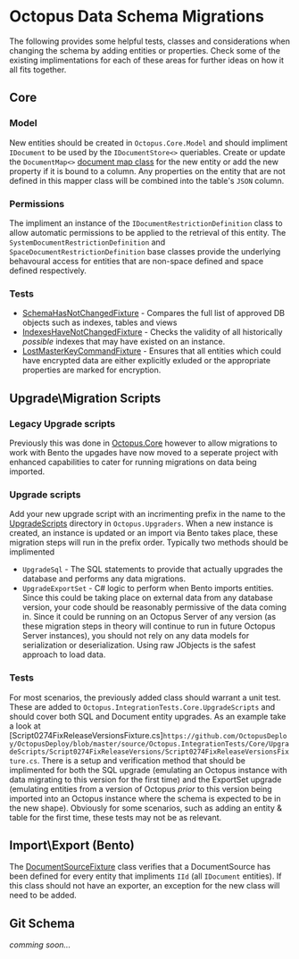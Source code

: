 # Octopus Data Schema Migrations
The following provides some helpful tests, classes and considerations when changing the schema by adding entities or properties. Check some of the existing implimentations for each of these areas for further ideas on how it all fits together.

## Core
### Model
New entities should be created in `Octopus.Core.Model` and should impliment `IDocument` to be used by the `IDocumentStore<>` queriables.
Create or update the `DocumentMap<>` [document map class](https://github.com/OctopusDeploy/Nevermore/wiki/Documents#a-simple-document-map) for the new entity or add the new property if it is bound to a column. Any properties on the entity that are not defined in this mapper class will be combined into the table's `JSON` column.
### Permissions
The impliment an instance of the  `IDocumentRestrictionDefinition` class to allow automatic permissions to be applied to the retrieval of this entity. The `SystemDocumentRestrictionDefinition` and `SpaceDocumentRestrictionDefinition` base classes provide the underlying behavoural access for entities that are non-space defined and space defined respectively. 
### Tests
* [SchemaHasNotChangedFixture](https://github.com/OctopusDeploy/OctopusDeploy/blob/master/source/Octopus.IntegrationTests/Server/Orchestration/SystemIntegrityCheck/SchemaHasNotChangedFixture.cs) - Compares the full list of approved DB objects such as indexes, tables and views
* [IndexesHaveNotChangedFixture](https://github.com/OctopusDeploy/OctopusDeploy/blob/master/source/Octopus.IntegrationTests/Server/Orchestration/SystemIntegrityCheck/IndexesHaveNotChangedFixture.cs) - Checks the validity of all historically _possible_ indexes that may have existed on an instance. 
* [LostMasterKeyCommandFixture](https://github.com/OctopusDeploy/OctopusDeploy/blob/master/source/Octopus.Tests/Server/Commands/LostMasterKeyCommandFixture.AllTypesRequiringEncryption_AreProcessedForEncryptedData.approved.txt) - Ensures that all entities which could have encrypted data are either explicitly exluded or the appropriate properties are marked for encryption.

## Upgrade\Migration Scripts

### Legacy Upgrade scripts
Previously this was done in [Octopus.Core](https://github.com/OctopusDeploy/OctopusDeploy/tree/master/source/Octopus.Core/UpgradeScripts) however to allow migrations to work with Bento the upgades have now moved to a seperate project with enhanced capabilities to cater for running migrations on data being imported.

### Upgrade scripts
Add your new upgrade script with an incrimenting prefix in the name to the [UpgradeScripts](https://github.com/OctopusDeploy/OctopusDeploy/tree/master/source/Octopus.Upgraders/UpgradeScripts) directory in `Octopus.Upgraders`. When a new instance is created, an instance is updated or an import via Bento takes place, these migration steps will run in the prefix order. 
Typically two methods should be implimented
* `UpgradeSql` - The SQL statements to provide that actually upgrades the database and performs any data migrations. 
* `UpgradeExportSet` - C# logic to perform when Bento imports entities. Since this could be taking place on external data from any database version, your code should be reasonably permissive of the data coming in. Since it could be running on an Octopus Server of any version (as these migration steps in theory will continue to run in future Octopus Server instances), you should not rely on any data models for serialization or deserialization. Using raw JObjects is the safest approach to load data.

### Tests
For most scenarios, the previously added class should warrant a unit test. These are added to `Octopus.IntegrationTests.Core.UpgradeScripts` and should cover both SQL and Document entity upgrades. As an example take a look at [Script0274FixReleaseVersionsFixture.cs]`https://github.com/OctopusDeploy/OctopusDeploy/blob/master/source/Octopus.IntegrationTests/Core/UpgradeScripts/Script0274FixReleaseVersions/Script0274FixReleaseVersionsFixture.cs`. There is a setup and verification method that should be implimented for both the SQL upgrade (emulating an Octopus instance with data migrating to this version for the first time) and the ExportSet upgrade (emulating entities from a version of Octopus _prior_ to this version being imported into an Octopus instance where the schema is expected to be in the new shape). Obviously for some scenarios, such as adding an entity & table for the first time, these tests may not be as relevant.


## Import\Export (Bento)
The [DocumentSourceFixture](https://github.com/OctopusDeploy/OctopusDeploy/blob/master/source/Octopus.Tests/ImportExport/DocumentSourceFixture.cs) class verifies that a DocumentSource has been defined for every entity that impliments `IId` (all `IDocument` entities). If this class should not have an exporter, an exception for the new class will need to be added.

## Git Schema
_comming soon..._
